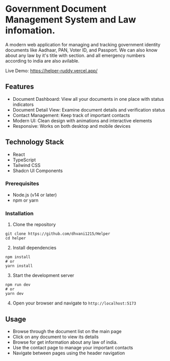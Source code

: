 # Government Document Management System and Law infomation.
A modern web application for managing and tracking government identity documents like Aadhaar, PAN, Voter ID, and Passport. We can also know about any law by it's title with section. and all emergency numbers according to india are also avilable.

Live Demo: https://helper-ruddy.vercel.app/

## Features
- Document Dashboard: View all your documents in one place with status indicators
- Document Detail View: Examine document details and verification status
- Contact Management: Keep track of important contacts
- Modern UI: Clean design with animations and interactive elements
- Responsive: Works on both desktop and mobile devices

## Technology Stack
- React
- TypeScript
- Tailwind CSS
- Shadcn UI Components


### Prerequisites

- Node.js (v14 or later)
- npm or yarn

### Installation

1. Clone the repository
```
git clone https://github.com/dhvani1215/Helper
cd helper
```

2. Install dependencies
```
npm install
# or
yarn install
```

3. Start the development server
```
npm run dev
# or
yarn dev
```

4. Open your browser and navigate to `http://localhost:5173`

## Usage

- Browse through the document list on the main page
- Click on any document to view its details
- Browse for get information about any law of india.
- Use the contact page to manage your important contacts
- Navigate between pages using the header navigation


